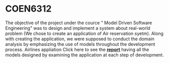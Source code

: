 # COEN6312
The objective of the project under the cource " Model Driven Software Engineering" was to design and implement a system about real-world problem (We chose to create an application of Air reservation syetm).
Along with creating the application, we were supposed to conduct the domain analysis by emphasizing the use of models throughout the development process. 
Airlines appliation
Click here to see the <a href="https://github.com/Rkaur2007/COEN6312/blob/main/COEN6312_D3_G7.pdf" ><b>report</b></a> having all the models designed by examining the application at each step of development.
